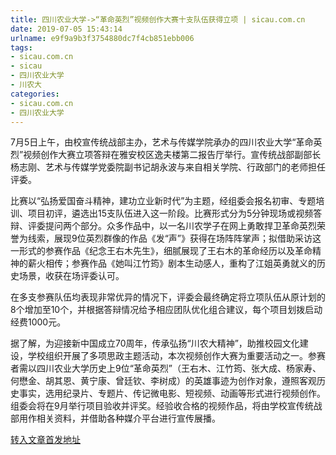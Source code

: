 ```yaml
---
title: 四川农业大学->“革命英烈”视频创作大赛十支队伍获得立项 | sicau.com.cn
date: 2019-07-05 15:43:14
urlname: e9f9a9b3f3754880dc7f4cb851ebb006
tags: 
- sicau.com.cn
- sicau
- 四川农业大学
- 川农大
categories:
- sicau.com.cn
- 四川农业大学
---
```



7月5日上午，由校宣传统战部主办，艺术与传媒学院承办的四川农业大学“革命英烈”视频创作大赛立项答辩在雅安校区逸夫楼第二报告厅举行。宣传统战部副部长杨志刚、艺术与传媒学党委院副书记胡永波与来自相关学院、行政部门的老师担任评委。

比赛以“弘扬爱国奋斗精神，建功立业新时代”为主题，经组委会报名初审、专题培训、项目初评，遴选出15支队伍进入这一阶段。比赛形式分为5分钟现场或视频答辩、评委提问两个部分。众多作品中，以一名川农学子在网上勇敢捍卫革命英烈荣誉为线索，展现9位英烈群像的作品《发“声”》获得在场阵阵掌声；拟借助采访这一形式的参赛作品《纪念王右木先生》，细腻展现了王右木的革命经历以及革命精神的薪火相传；参赛作品《她叫江竹筠》剧本生动感人，重构了江姐英勇就义的历史场景，收获在场评委认可。

在多支参赛队伍均表现非常优异的情况下，评委会最终确定将立项队伍从原计划的8个增加至10个，并根据答辩情况给予相应团队优化组合建议，每个项目划拨启动经费1000元。

据了解，为迎接新中国成立70周年，传承弘扬“川农大精神”，助推校园文化建设，学校组织开展了多项思政主题活动，本次视频创作大赛为重要活动之一。参赛者需以四川农业大学历史上9位“革命英烈”（王右木、江竹筠、张大成、杨家寿、何懋金、胡其恩、黄宁康、曾廷钦、李树成）的英雄事迹为创作对象，遵照客观历史事实，选用纪录片、专题片、传记微电影、短视频、动画等形式进行视频创作。组委会将在9月举行项目验收并评奖。经验收合格的视频作品，将由学校宣传统战部用作相关资料，并借助各种媒介平台进行宣传展播。





[转入文章首发地址](https://news.sicau.edu.cn/info/1078/52482.htm)